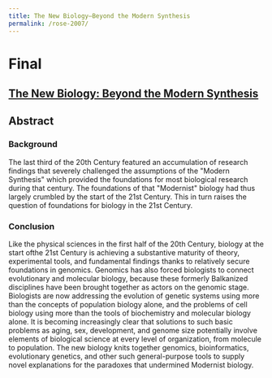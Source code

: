 ```yaml
---
title: The New Biology–Beyond the Modern Synthesis
permalink: /rose-2007/
---
```

# Final
## [The New Biology: Beyond the Modern Synthesis](https://pubmed.ncbi.nlm.nih.gov/18036242/)

## Abstract
### Background
The last third of the 20th Century featured an accumulation of research findings that severely challenged the assumptions of the "Modern Synthesis" which provided the foundations for most biological research during that century. The foundations of that "Modernist" biology had thus largely crumbled by the start of the 21st Century. This in turn raises the question of foundations for biology in the 21st Century.

### Conclusion
Like the physical sciences in the first half of the 20th Century, biology at the start ofthe 21st Century is achieving a substantive maturity of theory, experimental tools, and fundamental findings thanks to relatively secure foundations in genomics. Genomics has also forced biologists to connect evolutionary and molecular biology, because these  formerly Balkanized disciplines have been brought together as actors on the genomic stage. Biologists are now addressing the evolution of genetic systems using more than the concepts of population biology alone, and the problems of cell biology using more than the tools of biochemistry and molecular biology alone. It is becoming increasingly clear that solutions to such basic problems as aging, sex, development, and genome size potentially involve elements of biological science at every level of organization, from molecule to population.  The  new biology knits together genomics, bioinformatics,  evolutionary  genetics, and other such general-purpose tools to supply novel explanations for the paradoxes that undermined Modernist biology.
